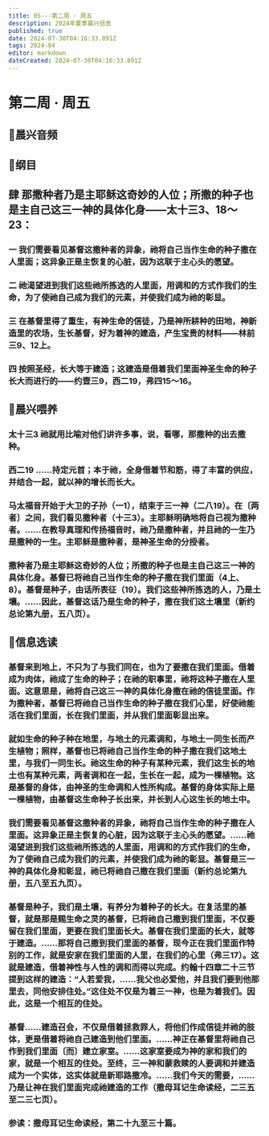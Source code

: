 ```yaml
---
title: 05---第二周 · 周五
description: 2024年夏季晨兴信息
published: true
date: 2024-07-30T04:16:33.891Z
tags: 2024-04
editor: markdown
dateCreated: 2024-07-30T04:16:33.891Z
---
```


# 第二周 · 周五
## 🎵晨兴音频

## 📖纲目

## **肆**    **那撒种者乃是主耶稣这奇妙的人位；所撒的种子也是主自己这三一神的具体化身——太十三3、18～23：**

### 一    我们需要看见基督这撒种者的异象，祂将自己当作生命的种子撒在人里面；这异象正是主恢复的心脏，因为这联于主心头的愿望。

### 二    祂渴望进到我们这些祂所拣选的人里面，用调和的方式作我们的生命，为了使祂自己成为我们的元素，并使我们成为祂的彰显。

### 三    在基督里得了重生，有神生命的信徒，乃是神所耕种的田地，神新造里的农场，生长基督，好为着神的建造，产生宝贵的材料——林前三9、12上。

### 四    按照圣经，长大等于建造；这建造是借着我们里面神圣生命的种子长大而进行的——约壹三9，西二19，弗四15～16。

## 📖晨兴喂养

### 太十三3    祂就用比喻对他们讲许多事，说，看哪，那撒种的出去撒种。

### 西二19    ……持定元首；本于祂，全身借着节和筋，得了丰富的供应，并结合一起，就以神的增长而长大。

### 马太福音开始于大卫的子孙（一1），结束于三一神（二八19）。在〔两者〕之间，我们看见撒种者（十三3）。主耶稣明确地将自己视为撒种者。……在教导真理和传扬福音时，祂乃是撒种者，并且祂的一生乃是撒种的一生。主耶稣是撒种者，是神圣生命的分授者。

### 撒种者乃是主耶稣这奇妙的人位；所撒的种子也是主自己这三一神的具体化身。基督已将祂自己当作生命的种子撒在我们里面（4上、8）。基督是种子，由话所表征（19）。我们这些神所拣选的人，乃是土壤。……因此，基督这话乃是生命的种子，撒在我们这土壤里（新约总论第九册，五八页）。

## 📖信息选读

### 基督来到地上，不只为了与我们同在，也为了要撒在我们里面。借着成为肉体，祂成了生命的种子；在祂的职事里，祂将这种子撒在人里面。这意思是，祂将自己这三一神的具体化身撒在祂的信徒里面。作为撒种者，基督已将祂自己当作生命的种子撒在我们心里，好使祂能活在我们里面，长在我们里面，并从我们里面彰显出来。

### 就如生命的种子种在地里，与地土的元素调和，与地土一同生长而产生植物；照样，基督也已将祂自己当作生命的种子撒在我们这地土里，与我们一同生长。祂这生命的种子有某种元素，我们这生长的地土也有某种元素，两者调和在一起，生长在一起，成为一棵植物。这是基督的身体，由神圣的生命调和人性所构成。基督的身体实际上是一棵植物，由基督这生命种子长出来，并长到人心这生长的地土中。

### 我们需要看见基督这撒种者的异象，祂将自己当作生命的种子撒在人里面。这异象正是主恢复的心脏，因为这联于主心头的愿望。……祂渴望进到我们这些祂所拣选的人里面，用调和的方式作我们的生命，为了使祂自己成为我们的元素，并使我们成为祂的彰显。基督是三一神的具体化身和彰显，祂已将祂自己撒在我们里面（新约总论第九册，五八至五九页）。

### 基督是种子，我们是土壤，有养分为着种子的长大。在复活里的基督，就是那是赐生命之灵的基督，已将祂自己撒到我们里面，不仅要留在我们里面，更要在我们里面长大。基督在我们里面的长大，就等于建造。……那将自己撒到我们里面的基督，现今正在我们里面作特别的工作，就是安家在我们里面的人里，在我们的心里（弗三17）。这就是建造，借着神性与人性的调和而得以完成。约翰十四章二十三节提到这样的建造：“人若爱我，……我父也必爱他，并且我们要到他那里去，同他安排住处。”这住处不仅是为着三一神，也是为着我们。因此，这是一个相互的住处。

### 基督……建造召会，不仅是借着拯救罪人，将他们作成信徒并祂的肢体，更是借着将祂自己建造到他们里面。……神正在基督里将祂自己作到我们里面〔而〕建立家室。……这家室要成为神的家和我们的家，就是一个相互的住处。至终，三一神和蒙救赎的人要调和并建造成为一个实体，这实体就是新耶路撒冷。……我们今天的需要，……乃是让神在我们里面完成祂建造的工作（撒母耳记生命读经，二三五至二三七页）。

### 参读：撒母耳记生命读经，第二十九至三十篇。
<!-- Google tag (gtag.js) -->
<script async src="https://www.googletagmanager.com/gtag/js?id=G-1P8709Z16T"></script>
<script>
  window.dataLayer = window.dataLayer || [];
  function gtag(){dataLayer.push(arguments);}
  gtag('js', new Date());

  gtag('config', 'G-1P8709Z16T');
</script>
